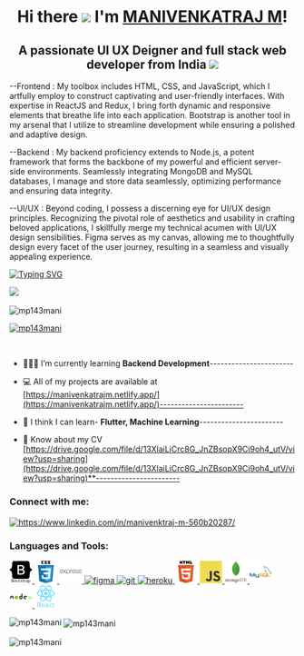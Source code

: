 
<h1 align="center">
  Hi there <img src="https://media.giphy.com/media/hvRJCLFzcasrR4ia7z/giphy.gif" width="28"> I'm <a href="https://www.linkedin.com/in/ajay-84sia">MANIVENKATRAJ M</a>!
</h1> 
<h2 align="center">A passionate UI UX Deigner and full stack web developer from India <img src="https://github.com/TheDudeThatCode/TheDudeThatCode/blob/master/Assets/Earth.gif" width="29"> </h2>

--Frontend : My toolbox includes HTML, CSS, and JavaScript, which I artfully employ to construct captivating and user-friendly interfaces. With expertise in ReactJS and Redux, I bring forth dynamic and responsive elements that breathe life into each application. Bootstrap is another tool in my arsenal that I utilize to streamline development while ensuring a polished and adaptive design.

--Backend : My backend proficiency extends to Node.js, a potent framework that forms the backbone of my powerful and efficient server-side environments. Seamlessly integrating MongoDB and MySQL databases, I manage and store data seamlessly, optimizing performance and ensuring data integrity.


--UI/UX : Beyond coding, I possess a discerning eye for UI/UX design principles. Recognizing the pivotal role of aesthetics and usability in crafting beloved applications, I skillfully merge my technical acumen with UI/UX design sensibilities. Figma serves as my canvas, allowing me to thoughtfully design every facet of the user journey, resulting in a seamless and visually appealing experience.




 
<a href="https://git.io/typing-svg"><img src="https://readme-typing-svg.demolab.com?font=Poppins&pause=1000&color=F74AE2&center=true&width=435&lines=Hi+I'm+a+UI+UX+Designer+;Hello!+I'm+a+Full+stack+Developer" alt="Typing SVG" /></a>
      </p>
       
<img src="https://user-images.githubusercontent.com/73097560/115834477-dbab4500-a447-11eb-908a-139a6edaec5c.gif">

  























<p align="left"> <img src="https://komarev.com/ghpvc/?username=mp143mani&label=Profile%20views&color=0e75b6&style=flat" alt="mp143mani" /> </p>

<p align="left"> <a href="https://github.com/ryo-ma/github-profile-trophy"><img src="https://github-profile-trophy.vercel.app/?username=mp143mani" alt="mp143mani" /></a> </p>

<p align="left"> <a href="https://twitter.com/" target="blank"><img src="https://img.shields.io/twitter/follow/?logo=twitter&style=for-the-badge" alt="" /></a> </p>

- 👨🏽‍💻 I’m currently learning **Backend Development**-----------------------

- 💻 All of my projects are available at [https://manivenkatrajm.netlify.app/](https://manivenkatrajm.netlify.app/)-----------------------

- 🤔 I think I can learn- **Flutter, Machine Learning**-----------------------

- 📃 Know about my CV [https://drive.google.com/file/d/13XlaiLiCrc8G_JnZBsopX9Ci9oh4_utV/view?usp=sharing](https://drive.google.com/file/d/13XlaiLiCrc8G_JnZBsopX9Ci9oh4_utV/view?usp=sharing)**-----------------------

<h3 align="left">Connect with me:</h3>
<p align="left">
<a href="https://linkedin.com/in/https://www.linkedin.com/in/manivenktraj-m-560b20287/" target="blank"><img align="center" src="https://raw.githubusercontent.com/rahuldkjain/github-profile-readme-generator/master/src/images/icons/Social/linked-in-alt.svg" alt="https://www.linkedin.com/in/manivenktraj-m-560b20287/" height="30" width="40" /></a>
</p>

<h3 align="left">Languages and Tools:</h3>
<p align="left"> <a href="https://getbootstrap.com" target="_blank" rel="noreferrer"> <img src="https://raw.githubusercontent.com/devicons/devicon/master/icons/bootstrap/bootstrap-plain-wordmark.svg" alt="bootstrap" width="40" height="40"/> </a> <a href="https://www.w3schools.com/css/" target="_blank" rel="noreferrer"> <img src="https://raw.githubusercontent.com/devicons/devicon/master/icons/css3/css3-original-wordmark.svg" alt="css3" width="40" height="40"/> </a> <a href="https://expressjs.com" target="_blank" rel="noreferrer"> <img src="https://raw.githubusercontent.com/devicons/devicon/master/icons/express/express-original-wordmark.svg" alt="express" width="40" height="40"/> </a> <a href="https://www.figma.com/" target="_blank" rel="noreferrer"> <img src="https://www.vectorlogo.zone/logos/figma/figma-icon.svg" alt="figma" width="40" height="40"/> </a> <a href="https://git-scm.com/" target="_blank" rel="noreferrer"> <img src="https://www.vectorlogo.zone/logos/git-scm/git-scm-icon.svg" alt="git" width="40" height="40"/> </a> <a href="https://heroku.com" target="_blank" rel="noreferrer"> <img src="https://www.vectorlogo.zone/logos/heroku/heroku-icon.svg" alt="heroku" width="40" height="40"/> </a> <a href="https://www.w3.org/html/" target="_blank" rel="noreferrer"> <img src="https://raw.githubusercontent.com/devicons/devicon/master/icons/html5/html5-original-wordmark.svg" alt="html5" width="40" height="40"/> </a> <a href="https://developer.mozilla.org/en-US/docs/Web/JavaScript" target="_blank" rel="noreferrer"> <img src="https://raw.githubusercontent.com/devicons/devicon/master/icons/javascript/javascript-original.svg" alt="javascript" width="40" height="40"/> </a> <a href="https://www.mongodb.com/" target="_blank" rel="noreferrer"> <img src="https://raw.githubusercontent.com/devicons/devicon/master/icons/mongodb/mongodb-original-wordmark.svg" alt="mongodb" width="40" height="40"/> </a> <a href="https://www.mysql.com/" target="_blank" rel="noreferrer"> <img src="https://raw.githubusercontent.com/devicons/devicon/master/icons/mysql/mysql-original-wordmark.svg" alt="mysql" width="40" height="40"/> </a> <a href="https://nodejs.org" target="_blank" rel="noreferrer"> <img src="https://raw.githubusercontent.com/devicons/devicon/master/icons/nodejs/nodejs-original-wordmark.svg" alt="nodejs" width="40" height="40"/> </a> <a href="https://reactjs.org/" target="_blank" rel="noreferrer"> <img src="https://raw.githubusercontent.com/devicons/devicon/master/icons/react/react-original-wordmark.svg" alt="react" width="40" height="40"/> </a> </p>

<p><img align="left" src="https://github-readme-stats.vercel.app/api/top-langs?username=mp143mani&show_icons=true&locale=en&layout=compact" alt="mp143mani" /></p>

<p>&nbsp;<img align="center" src="https://github-readme-stats.vercel.app/api?username=mp143mani&show_icons=true&locale=en" alt="mp143mani" /></p>

<p><img align="center" src="https://github-readme-streak-stats.herokuapp.com/?user=mp143mani&" alt="mp143mani" /></p>

